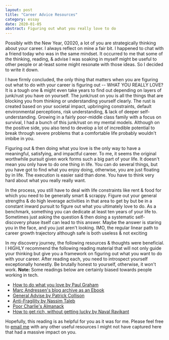 ```yaml
---
layout: post
title: "Career Advice Resources"
category: essay
date: 2020-01-05
abstract: Figuring out what you really love to do
---
```


Possibly with the New Year, 02020, a lot of you are strategically thinking about your career. I always reflect on mine a fair bit. I happened to chat with a friend today who was in the same mindset. It occurred to me that some of the thinking, reading, & advise I was soaking in myself might be useful to other people or at-least some might resonate with those ideas. So I decided to write it down.

I have firmly concluded, the only thing that matters when you are figuring out what to do with your career is figuring out -- WHAT YOU REALLY LOVE? It is a tough one & might even take years to find out depending on layers of junk/rust you have on yourself. The junk/rust on you is all the things that are blocking you from thinking or understanding yourself clearly. The rust is created based on your societal impact, upbringing constraints, default environmental perceptions, risk understanding, & lack of deeper self-understanding. Growing in a fairly poor-middle class family with a focus on survival, I had a bunch of this junk/rust on my mental models. Although on the positive side, you also tend to develop a lot of incredible potential to break through severe problems that a comfortable life probably wouldn't imbibe in you.

Figuring out & then doing what you love is the only way to have a meaningful, satisfying, and impactful career. To me, it seems the original worthwhile pursuit given work forms such a big part of your life. It doesn't mean you only have to do one thing in life. You can do several things, but you have got to find what you enjoy doing, otherwise, you are just floating by in life. The execution is easier said than done. You have to think very hard about what you really really want.

In the process, you still have to deal with life constraints like rent & food for which you need to be generally smart & scrappy. Figure out your general strengths & do high leverage activities in that area to get by but be in a constant inward pursuit to figure out what you  ultimately love to do. As a benchmark, something you can dedicate at least ten years of your life to. Sometimes just asking the question & then doing a systematic self-discovery phase itself can lead to this answer. Maybe the answer is staring you in the face, and you just aren't looking. IMO, the regular linear path to career growth trajectory although safe is both useless & not exciting

In my discovery journey, the following resources & thoughts were beneficial. I HIGHLY recommend the following reading material that will not only guide your thinking but give you a framework on figuring out what you want to do with your career. After reading each, you need to introspect yourself exceptionally honestly. Be brutally honest to yourself, otherwise, it won't work. **Note:** Some readings below are certainly biased towards people working in tech. 

* [How to do what you love by Paul Graham](http://www.paulgraham.com/love.html)
* [Marc Andressen's blog archive as an Ebook](http://www.paulgraham.com/love.html)
* [General Advise by Patrick Collison](https://patrickcollison.com/advice)
* [Anti-Fragility by Nassim Taleb](https://www.amazon.com/Antifragile-Things-That-Disorder-Incerto/dp/0812979680)
* [Poor Charlie's Almanack](https://www.amazon.com/Poor-Charlies-Almanack-Charles-Expanded/dp/1578645018)
* [How to get rich, without getting lucky by Naval Ravikant](https://twitter.com/naval/status/1002103360646823936)

Hopefully, this reading is as helpful for you as it was for me. Please feel free to [email me](mailto:abhisharma.b@gmail.com) with any other useful resources I might not have captured here that had a massive impact on you.